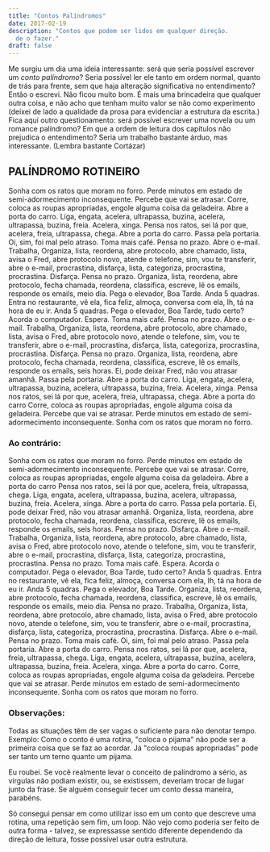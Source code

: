 ```yaml
---
title: "Contos Palíndromos"
date: 2017-02-19
description: "Contos que podem ser lidos em qualquer direção.
  de o fazer."
draft: false
---
```


Me surgiu um dia uma ideia interessante: será que seria possível escrever um _conto palíndromo_?
Seria possível ler ele tanto em ordem normal, quanto de trás para frente, sem que haja alteração significativa no entendimento?
Então o escrevi. Não ficou muito bom. É mais uma brincadeira que qualquer outra coisa, e não acho que tenham muito valor se não como experimento (deixei de lado a qualidade da prosa para evidenciar a estrutura da escrita.)
Fica aqui outro questionamento: será possível escrever uma novela ou um romance palíndromo? Em que a ordem de leitura dos capítulos não prejudica o entendimento? Seria um trabalho bastante árduo, mas interessante. (Lembra bastante Cortázar)


## PALÍNDROMO ROTINEIRO

Sonha com os ratos que moram no forro. Perde minutos em estado de semi-adormecimento inconsequente. Percebe que vai se atrasar. Corre, coloca as roupas apropriadas, engole alguma coisa da geladeira. Abre a porta do carro. Liga, engata, acelera, ultrapassa, buzina, acelera, ultrapassa, buzina, freia. Acelera, xinga. Pensa nos ratos, sei lá por que, acelera, freia, ultrapassa, chega. Abre a porta do carro. Passa pela portaria. Oi, sim, foi mal pelo atraso. Toma mais café. Pensa no prazo. Abre o e-mail. Trabalha, Organiza, lista, reordena, abre protocolo, abre chamado, lista, avisa o Fred, abre protocolo novo, atende o telefone, sim, vou te transferir, abre o e-mail, procrastina, disfarça, lista, categoriza, procrastina, procrastina. Disfarça. Pensa no prazo. Organiza, lista, reordena, abre protocolo, fecha chamada, reordena, classifica, escreve, lê os emails, responde os emails, meio dia. Pega o elevador, Boa Tarde. Anda 5 quadras. Entra no restaurante, vê ela, fica feliz, almoça, conversa com ela, Ih, tá na hora de eu ir. Anda 5 quadras. Pega o elevador, Boa Tarde, tudo certo? Acorda o computador. Espera. Toma mais café. Pensa no prazo. Abre o e-mail. Trabalha, Organiza, lista, reordena, abre protocolo, abre chamado, lista, avisa o Fred, abre protocolo novo, atende o telefone, sim, vou te transferir, abre o e-mail, procrastina, disfarça, lista, categoriza, procrastina, procrastina. Disfarça. Pensa no prazo. Organiza, lista, reordena, abre protocolo, fecha chamada, reordena, classifica, escreve, lê os emails, responde os emails, seis horas. Ei, pode deixar Fred, não vou atrasar amanhã. Passa pela portaria. Abre a porta do carro. Liga, engata, acelera, ultrapassa, buzina, acelera, ultrapassa, buzina, freia. Acelera, xinga. Pensa nos ratos, sei lá por que, acelera, freia, ultrapassa, chega. Abre a porta do carro Corre, coloca as roupas apropriadas, engole alguma coisa da geladeira. Percebe que vai se atrasar. Perde minutos em estado de semi-adormecimento inconsequente. Sonha com os ratos que moram no forro.

### Ao contrário:

Sonha com os ratos que moram no forro. Perde minutos em estado de semi-adormecimento inconsequente. Percebe que vai se atrasar. Corre, coloca as roupas apropriadas, engole alguma coisa da geladeira. Abre a porta do carro Pensa nos ratos, sei lá por que, acelera, freia, ultrapassa, chega. Liga, engata, acelera, ultrapassa, buzina, acelera, ultrapassa, buzina, freia. Acelera, xinga. Abre a porta do carro. Passa pela portaria. Ei, pode deixar Fred, não vou atrasar amanhã. Organiza, lista, reordena, abre protocolo, fecha chamada, reordena, classifica, escreve, lê os emails, responde os emails, seis horas. Pensa no prazo. Disfarça. Abre o e-mail. Trabalha, Organiza, lista, reordena, abre protocolo, abre chamado, lista, avisa o Fred, abre protocolo novo, atende o telefone, sim, vou te transferir, abre o e-mail, procrastina, disfarça, lista, categoriza, procrastina, procrastina. Pensa no prazo. Toma mais café. Espera. Acorda o computador. Pega o elevador, Boa Tarde, tudo certo? Anda 5 quadras. Entra no restaurante, vê ela, fica feliz, almoça, conversa com ela, Ih, tá na hora de eu ir. Anda 5 quadras. Pega o elevador, Boa Tarde. Organiza, lista, reordena, abre protocolo, fecha chamada, reordena, classifica, escreve, lê os emails, responde os emails, meio dia. Pensa no prazo. Trabalha, Organiza, lista, reordena, abre protocolo, abre chamado, lista, avisa o Fred, abre protocolo novo, atende o telefone, sim, vou te transferir, abre o e-mail, procrastina, disfarça, lista, categoriza, procrastina, procrastina. Disfarça. Abre o e-mail. Pensa no prazo. Toma mais café. Oi, sim, foi mal pelo atraso. Passa pela portaria. Abre a porta do carro. Pensa nos ratos, sei lá por que, acelera, freia, ultrapassa, chega. Liga, engata, acelera, ultrapassa, buzina, acelera, ultrapassa, buzina, freia. Acelera, xinga. Abre a porta do carro. Corre, coloca as roupas apropriadas, engole alguma coisa da geladeira. Percebe que vai se atrasar. Perde minutos em estado de semi-adormecimento inconsequente. Sonha com os ratos que moram no forro.

### Observações: 

Todas as situações têm de ser vagas o suficiente para não denotar tempo. Exemplo: Como o conto é uma rotina, "coloca o pijama" não pode ser a primeira coisa que se faz ao acordar. Já "coloca roupas apropriadas" pode ser tanto um terno quanto um pijama.

Eu roubei. Se você realmente levar o conceito de palíndromo a sério, as vírgulas não podiam existir, ou, se existissem, deveriam trocar de lugar junto da frase. Se alguém conseguir tecer um conto dessa maneira, parabéns.

Só consegui pensar em como utilizar isso em um conto que descreve uma rotina, uma repetição sem fim, um loop. Não vejo como poderia ser feito de outra forma - talvez, se expressasse sentido diferente dependendo da direção de leitura, fosse possível usar outra estrutura.

